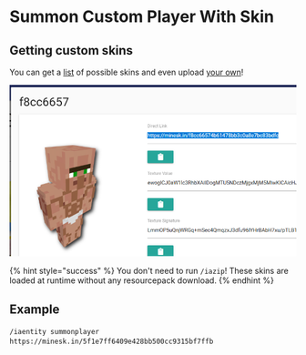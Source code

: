 # Summon Custom Player With Skin

## Getting custom skins

You can get a [list](https://mineskin.org/gallery) of possible skins and even upload [your own](https://mineskin.org/)!

![](<../../../.gitbook/assets/image (89) (1).png>)

{% hint style="success" %}
You don't need to run `/iazip`! These skins are loaded at runtime without any resourcepack download.
{% endhint %}

## Example

`/iaentity summonplayer https://minesk.in/5f1e7ff6409e428bb500cc9315bf7ffb`

